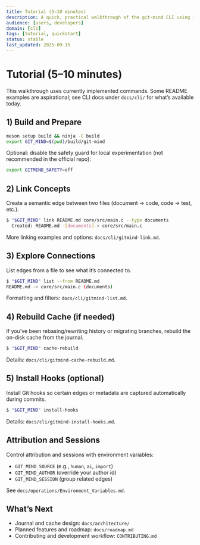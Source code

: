 ```yaml
---
title: Tutorial (5–10 minutes)
description: A quick, practical walkthrough of the git-mind CLI using implemented commands.
audience: [users, developers]
domain: [cli]
tags: [tutorial, quickstart]
status: stable
last_updated: 2025-09-15
---
```


# Tutorial (5–10 minutes)

This walkthrough uses currently implemented commands. Some README examples are aspirational; see CLI docs under `docs/cli/` for what’s available today.

## 1) Build and Prepare

```bash
meson setup build && ninja -C build
export GIT_MIND=$(pwd)/build/git-mind
```

Optional: disable the safety guard for local experimentation (not recommended in the official repo):

```bash
export GITMIND_SAFETY=off
```

## 2) Link Concepts

Create a semantic edge between two files (document → code, code → test, etc.).

```bash
$ "$GIT_MIND" link README.md core/src/main.c --type documents
  Created: README.md -[documents]-> core/src/main.c
```

More linking examples and options: `docs/cli/gitmind-link.md`.

## 3) Explore Connections

List edges from a file to see what it’s connected to.

```bash
$ "$GIT_MIND" list --from README.md
README.md -> core/src/main.c (documents)
```

Formatting and filters: `docs/cli/gitmind-list.md`.

## 4) Rebuild Cache (if needed)

If you’ve been rebasing/rewriting history or migrating branches, rebuild the on-disk cache from the journal.

```bash
$ "$GIT_MIND" cache-rebuild
```

Details: `docs/cli/gitmind-cache-rebuild.md`.

## 5) Install Hooks (optional)

Install Git hooks so certain edges or metadata are captured automatically during commits.

```bash
$ "$GIT_MIND" install-hooks
```

Details: `docs/cli/gitmind-install-hooks.md`.

## Attribution and Sessions

Control attribution and sessions with environment variables:

- `GIT_MIND_SOURCE` (e.g., `human`, `ai`, `import`)
- `GIT_MIND_AUTHOR` (override your author id)
- `GIT_MIND_SESSION` (group related edges)

See `docs/operations/Environment_Variables.md`.

## What’s Next

- Journal and cache design: `docs/architecture/`
- Planned features and roadmap: `docs/roadmap.md`
- Contributing and development workflow: `CONTRIBUTING.md`

